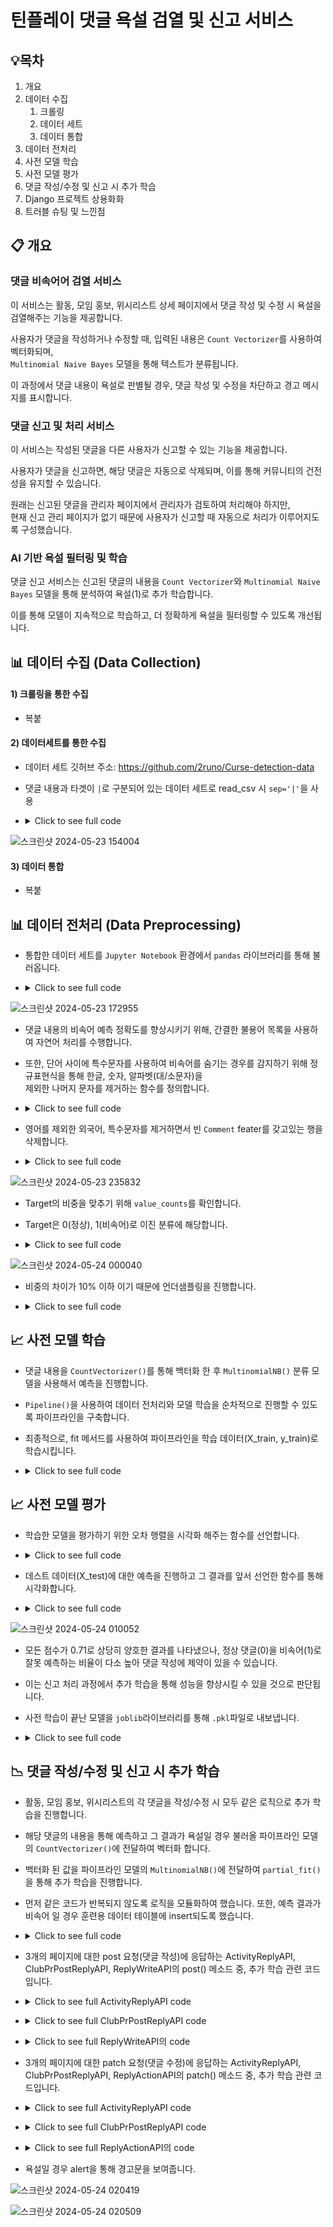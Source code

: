# **틴플레이 댓글 욕설 검열 및 신고 서비스**

## **💡목차**

1. 개요
2. 데이터 수집
   1) 크롤링
   2) 데이터 세트
   3) 데이터 통합
3. 데이터 전처리
4. 사전 모델 학습
5. 사전 모델 평가
6. 댓글 작성/수정 및 신고 시 추가 학습
7. Django 프로젝트 상용화화
8. 트러블 슈팅 및 느낀점

## **📋 개요**

### 댓글 비속어어 검열 서비스  
이 서비스는 활동, 모임 홍보, 위시리스트 상세 페이지에서 댓글 작성 및 수정 시 욕설을 검열해주는 기능을 제공합니다.  

사용자가 댓글을 작성하거나 수정할 때, 입력된 내용은 `Count Vectorizer`를 사용하여 벡터화되며,  
`Multinomial Naive Bayes` 모델을 통해 텍스트가 분류됩니다.  

이 과정에서 댓글 내용이 욕설로 판별될 경우, 댓글 작성 및 수정을 차단하고 경고 메시지를 표시합니다.  

### 댓글 신고 및 처리 서비스  
이 서비스는 작성된 댓글을 다른 사용자가 신고할 수 있는 기능을 제공합니다.  

사용자가 댓글을 신고하면, 해당 댓글은 자동으로 삭제되며, 이를 통해 커뮤니티의 건전성을 유지할 수 있습니다.  

원래는 신고된 댓글을 관리자 페이지에서 관리자가 검토하여 처리해야 하지만,  
현재 신고 관리 페이지가 없기 때문에 사용자가 신고할 때 자동으로 처리가 이루어지도록 구성했습니다.  

### AI 기반 욕설 필터링 및 학습  
댓글 신고 서비스는 신고된 댓글의 내용을 `Count Vectorizer`와 `Multinomial Naive Bayes` 모델을 통해 분석하여 욕설(1)로 추가 학습합니다.  

이를 통해 모델이 지속적으로 학습하고, 더 정확하게 욕설을 필터링할 수 있도록 개선됩니다.  

## **📊 데이터 수집 (Data Collection)**

#### 1) 크롤링을 통한 수집
- 복붙

#### 2) 데이터세트를 통한 수집
- 데이터 세트 깃허브 주소: https://github.com/2runo/Curse-detection-data
- 댓글 내용과 타겟이 `|`로 구분되어 있는 데이터 세트로 read_csv 시 `sep='|'`을 사용
- <details>
    <summary>Click to see full code</summary>

        import pandas as pd

        reply_df = pd.read_csv('./datasets/dataset.txt', sep='|')
        reply_df
    
  </details>

![스크린샷 2024-05-23 154004](https://github.com/gyoungDeok-Seo/django_with_ai/assets/142222116/465922ab-02b4-4265-968d-8ba02c12ef64)

#### 3) 데이터 통합
- 복붙

## **📊 데이터 전처리 (Data Preprocessing)**

- 통합한 데이터 세트를 `Jupyter Notebook` 환경에서 `pandas` 라이브러리를 통해 불러옵니다.

- <details>
    <summary>Click to see full code</summary>
    
        import pandas as pd
    
        reply_df = pd.read_csv('./datasets/merge_comments_data.csv')
        reply_df

</details>

![스크린샷 2024-05-23 172955](https://github.com/gyoungDeok-Seo/django_with_ai/assets/142222116/e938a4e3-3465-4abc-a401-6274c8735f70)


- 댓글 내용의 비속어 예측 정확도를 향상시키기 위해, 간결한 불용어 목록을 사용하여 자연어 처리를 수행합니다.  

- 또한, 단어 사이에 특수문자를 사용하여 비속어를 숨기는 경우를 감지하기 위해 정규표현식을 통해 한글, 숫자, 알파벳(대/소문자)을  
  제외한 나머지 문자를 제거하는 함수를 정의합니다.

- <details>
    <summary>Click to see full code</summary>

        import re
        
        # 불용어 목록 선언
        korean_stopwords = set([
            '이', '그', '저', '것', '들', '의', '를', '은', '는', '에', '와', '과', '도', '으로', '까지', '부터', '다시', '번', '만', '할',  
            '한다', '그리고', '가', '이다', '다', '등', '합니다', '있습니다', '합니다', '있다', '수', '인', '여기', '저기', '거기', '의해',  
            '같은', '등', '이랑', '며', '이와', '서', '한', '그리고', '합니다', '때문에', '대로', '따라', '마다', '하나', '두', '세', '네',  
            '한', '하기', '등', '이며', '이며', '이와', '이런', '이렇게', '하지만', '때문에', '그리고', '입니다', '하지만', '그러나', '어떻게',  
            '그러면', '어떤', '그래서', '뿐만', '그런데', '더욱', '더군다나', '게다가', '하지만', '그래서', '그러므로', '그러니까', '따라서',  
            '그러나', '그리고', '이와'
        ])

        # 데이터 전처리 함수 정의
        def preprocess_text(text):
            # 특수 문자 제거
            text = re.sub(r'[^가-힣a-zA-Z0-9\s-]', '', text)
            
            # 연속된 공백 제거
            text = re.sub(r'\s+', ' ', text).strip()
            
            # 형태소 분석
            words = text.split()
            
            # 불용어 제거
            text = ' '.join([word for word in words if word not in korean_stopwords])
            return text

</details>

- 영어를 제외한 외국어, 특수문자를 제거하면서 빈 `Comment` feater를 갖고있는 행을 삭제합니다.

- <details>
    <summary>Click to see full code</summary>
    
        reply_df['Comment'] = reply_df['Comment'].apply(preprocess_text)
        reply_df['Comment'].replace('', pd.NA, inplace=True)
        reply_df.dropna(subset=['Comment'], inplace=True)
        reply_df

</details>

![스크린샷 2024-05-23 235832](https://github.com/gyoungDeok-Seo/django_with_ai/assets/142222116/fbf1b54c-c783-4d44-9d50-321895c31047)

- Target의 비중을 맞추기 위해 `value_counts`를 확인합니다.
- Target은 0(정상), 1(비속어)로 이진 분류에 해당합니다.

- <details>
    <summary>Click to see full code</summary>
    
        reply_df.Target.value_counts()

</details>

![스크린샷 2024-05-24 000040](https://github.com/gyoungDeok-Seo/django_with_ai/assets/142222116/a9e57a4e-4e21-4205-a90e-e0fd7fe4ff8c)

- 비중의 차이가 10% 이하 이기 때문에 언더샘플링을 진행합니다.

- <details>
    <summary>Click to see full code</summary>
    
        profanity = reply_df[reply_df['Target'] == 1].sample(8151, random_state=124)
        normal = reply_df[reply_df['Target'] == 0]
        reply_df = pd.concat([profanity, normal]).reset_index(drop=True)
  
</details>

## **📈 사전 모델 학습**

- 댓글 내용을 `CountVectorizer()`를 통해 백터화 한 후 `MultinomialNB()` 분류 모델을 사용해서 예측을 진행합니다.  

- `Pipeline()`을 사용하여 데이터 전처리와 모델 학습을 순차적으로 진행할 수 있도록 파이프라인을 구축합니다.

- 최종적으로, fit 메서드를 사용하여 파이프라인을 학습 데이터(X_train, y_train)로 학습시킵니다.  

- <details>
    <summary>Click to see full code</summary>
    
        from sklearn.model_selection import train_test_split
        from sklearn.feature_extraction.text import CountVectorizer
        from sklearn.naive_bayes import MultinomialNB
        from sklearn.pipeline import Pipeline

        features, targets = reply_df.Comment, reply_df.Target

        X_train, X_test, y_train, y_test = train_test_split(features, targets, stratify=targets, test_size=0.2, random_state=124)

        m_nb_pipe = Pipeline([('count_vectorizer', CountVectorizer()), ('multinomial_NB', MultinomialNB())])

        m_nb_pipe.fit(X_train, y_train)

</details>

## **📈 사전 모델 평가**

- 학습한 모델을 평가하기 위한 오차 행렬을 시각화 해주는 함수를 선언합니다.

- <details>
    <summary>Click to see full code</summary>
    
        import matplotlib.pyplot as plt
        from sklearn.metrics import accuracy_score, precision_score, recall_score, f1_score, roc_auc_score, confusion_matrix, ConfusionMatrixDisplay
        
        def get_evaluation(y_test, prediction, classifier=None, X_test=None):
            # 오차 행렬
            confusion = confusion_matrix(y_test, prediction)
            # 정확도
            accuracy = accuracy_score(y_test , prediction)
            # 정밀도
            precision = precision_score(y_test , prediction, average='micro')
            # 재현율
            recall = recall_score(y_test , prediction, average='micro')
            # F1 score
            f1 = f1_score(y_test, prediction, average='micro')
            
            print('오차 행렬')
            print(confusion)
            print('정확도: {0:.4f}, 정밀도: {1:.4f}, 재현율: {2:.4f}, F1: {3:.4f}'.format(accuracy, precision, recall, f1))
            print("#" * 80)
            
            if classifier is not None and  X_test is not None:
                fig, axes = plt.subplots(nrows=1, ncols=2, figsize=(12,4))
                titles_options = [("Confusion matrix", None), ("Normalized confusion matrix", "true")]
        
                for (title, normalize), ax in zip(titles_options, axes.flatten()):
                    disp = ConfusionMatrixDisplay.from_estimator(classifier, X_test, y_test, ax=ax, cmap=plt.cm.Blues, normalize=normalize)
                    disp.ax_.set_title(title)
                plt.show()
  
</details>

- 데스트 데이터(X_test)에 대한 예측을 진행하고 그 결과를 앞서 선언한 함수를 통해 시각화합니다.

- <details>
    <summary>Click to see full code</summary>
    
        prediction = m_nb_pipe.predict(X_test)
        get_evaluation(y_test, prediction, m_nb_pipe, X_test)

</details>

![스크린샷 2024-05-24 010052](https://github.com/gyoungDeok-Seo/django_with_ai/assets/142222116/f87e74ba-f8dc-4f86-ae46-ec966d78f739)

- 모든 점수가 0.71로 상당히 양호한 결과를 나타냈으나, 정상 댓글(0)을 비속어(1)로 잘못 예측하는 비율이 다소 높아 댓글 작성에 제약이 있을 수 있습니다.
- 이는 신고 처리 과정에서 추가 학습을 통해 성능을 향상시킬 수 있을 것으로 판단됩니다.

- 사전 학습이 끝난 모델을 `joblib`라이브러리를 통해 `.pkl`파일로 내보냅니다.

- <details>
    <summary>Click to see full code</summary>
    
        import pickle
        
        with open('reply_default_model.pkl', 'wb') as file:
            pickle.dump(m_nb_pipe, file)

</details>

## **📉 댓글 작성/수정 및 신고 시 추가 학습**

- 활동, 모임 홍보, 위시리스트의 각 댓글을 작성/수정 시 모두 같은 로직으로 추가 학습을 진행합니다.

- 해당 댓글의 내용을 통해 예측하고 그 결과가 욕설일 경우 불러올 파이프라인 모델의 `CountVectorizer()`에 전달하여 벡터화 합니다.

- 백터화 된 값을 파이프라인 모델의 `MultinomialNB()`에 전달하여 `partial_fit()`을 통해 추가 학습을 진행합니다.

- 먼저 같은 코드가 반복되지 않도록 로직을 모듈화하여 했습니다. 또한, 예측 결과가 비속어 일 경우 훈련용 데이터 테이블에 insert되도록 했습니다.

- <details>
    <summary>Click to see full code</summary>
    
      import os
      from pathlib import Path
      import joblib
      from ai.models import ReplyAi
      
      
      def check_the_comments(reply_content):
          result = 'success'
          
          model_file_path = os.path.join(Path(__file__).resolve().parent.parent.parent.parent, 'ai/ai/reply_default_model.pkl')
          model = joblib.load(model_file_path)
          X_train = [reply_content]
          prediction = model.predict(X_train)
      
          if prediction[0] == 1:
              # 추가 fit
              transformed_X_train = model.named_steps['count_vectorizer'].transform(X_train)
              model.named_steps['multinomial_NB'].partial_fit(transformed_X_train, prediction)
              joblib.dump(model, model_file_path)
      
              # insert
              ReplyAi.objects.create(comment=X_train[0], target=prediction[0])
              result = 'profanity'
      
          return result
  
</details>

- 3개의 페이지에 대한 post 요청(댓글 작성)에 응답하는 ActivityReplyAPI, ClubPrPostReplyAPI, ReplyWriteAPI의 post() 메소드 중, 추가 학습 관련 코드입니다.

- <details>
    <summary>Click to see full ActivityReplyAPI code</summary>
    
      def post(self, request):
         data = request.data
         data = {
            'reply_content': data['reply_content'],
            'activity_id': data['activity_id'],
            'member_id': data['member_id']
         }
         
         result = check_the_comments(data['reply_content'])
         
         if result == 'profanity':
            return Response(result)
         
         activity_reply = ActivityReply.objects.create(**data)

         ....

         return Response("success")

</details>

- <details>
    <summary>Click to see full ClubPrPostReplyAPI code</summary>
    
      def post(self, request):
         data = request.data
         
         data = {
            'reply_content': data['reply_content'],
            'club_post_id': data['club_post_id'],
            'member_id': request.session['member']['id']
         }
         
         result = check_the_comments(data['reply_content'])
         
         if result == 'profanity':
            return Response(result)
         
         post_reply = ClubPostReply.objects.create(**data)

         ....

         return Response("success")

</details>

- <details>
    <summary>Click to see full ReplyWriteAPI의 code</summary>
    
      def post(self, request):
         data = request.data
         data = {
            'reply_content': data['reply_content'],
            'wishlist_id': data['wishlist_id'],
            'member_id': request.session['member']['id']
         }
         
         result = check_the_comments(data['reply_content'])
         
         if result == 'profanity':
            return Response(result)
         
         WishlistReply.objects.create(**data)
         
         return Response('success')

</details>

- 3개의 페이지에 대한 patch 요청(댓글 수정)에 응답하는 ActivityReplyAPI, ClubPrPostReplyAPI, ReplyActionAPI의 patch() 메소드 중, 추가 학습 관련 코드입니다.

- <details>
    <summary>Click to see full ActivityReplyAPI code</summary>
    
      def patch(self, request):
         activity_id = request.data['activity_id']
         member_id = request.data['member_id']
         reply_content = request.data['reply_content']
         id = request.data['id']
         
         result = check_the_comments(reply_content)
         
         if result == 'profanity':
            return Response(result)
         
         activity_reply = ActivityReply.enabled_objects.get(id=id, activity_id=activity_id, member_id=member_id)
         
         activity_reply.reply_content = reply_content
         activity_reply.updated_date = timezone.now()
         activity_reply.save(update_fields=['reply_content', 'updated_date'])
         
         return Response("success")
  
</details>

- <details>
    <summary>Click to see full ClubPrPostReplyAPI code</summary>
    
      def patch(self, request):
         data = request.data
         reply_content = data['reply_content']
         reply_id = data['id']
         
         result = check_the_comments(reply_content)
         
         if result == 'profanity':
            return Response(result)
         
         # 전달 받은 댓글 id를 통해 수정할 댓글 조회
         club_post_reply = ClubPostReply.enabled_objects.get(id=reply_id)
         club_post_reply.reply_content = reply_content
         club_post_reply.updated_date = timezone.now()
         club_post_reply.save(update_fields=['reply_content', 'updated_date'])
         
         return Response("success")

</details>

- <details>
    <summary>Click to see full ReplyActionAPI의 code</summary>
    
      def patch(self, request, reply_id):
         data = request.data
         reply_content = data['reply_content']
         
         result = check_the_comments(data['reply_content'])
         
         if result == 'profanity':
            return Response(result)
         
         updated_date = timezone.now()
         
         reply = WishlistReply.objects.get(id=reply_id)
         reply.reply_content = reply_content
         reply.updated_date = updated_date
         
         reply.save(update_fields=['reply_content', 'updated_date'])
         
         return Response(reply_content)

</details>

- 욕설일 경우 alert을 통해 경고문을 보여줍니다.

![스크린샷 2024-05-24 020419](https://github.com/gyoungDeok-Seo/django_with_ai/assets/142222116/9c2756bd-55af-443c-ba05-221f63f1e9b4)

![스크린샷 2024-05-24 020509](https://github.com/gyoungDeok-Seo/django_with_ai/assets/142222116/15936155-c1d0-4ecc-b2bc-2ae0ae91aa9b)





